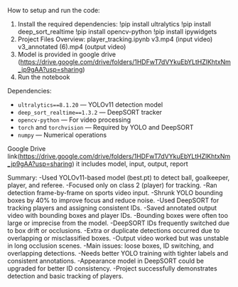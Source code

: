 How to setup and run the code:
1. Install the required dependencies:
  !pip install ultralytics
  !pip install deep_sort_realtime
  !pip install opencv-python
  !pip install ipywidgets
2. Project Files Overview:
  player_tracking.ipynb
  v3.mp4 (input video)
  v3_annotated (6).mp4 (output video)
3. Model is provided in google drive (https://drive.google.com/drive/folders/1HDFwT7dVYkuEbYLtHZlKhtxNm_jp9gAA?usp=sharing)
4. Run the notebook

Dependencies:
- `ultralytics==8.1.20` — YOLOv11 detection model
- `deep_sort_realtime==1.3.2` — DeepSORT tracker
- `opencv-python` — For video processing
- `torch` and `torchvision` — Required by YOLO and DeepSORT
- `numpy` — Numerical operations

Google Drive link(https://drive.google.com/drive/folders/1HDFwT7dVYkuEbYLtHZlKhtxNm_jp9gAA?usp=sharing) it includes model, input, output, report

Summary:
-Used YOLOv11-based model (best.pt) to detect ball, goalkeeper, player, and referee.
-Focused only on class 2 (player) for tracking.
-Ran detection frame-by-frame on sports video input.
-Shrunk YOLO bounding boxes by 40% to improve focus and reduce noise.
-Used DeepSORT for tracking players and assigning consistent IDs.
-Saved annotated output video with bounding boxes and player IDs.
-Bounding boxes were often too large or imprecise from the model.
-DeepSORT IDs frequently switched due to box drift or occlusions.
-Extra or duplicate detections occurred due to overlapping or misclassified boxes.
-Output video worked but was unstable in long occlusion scenes.
-Main issues: loose boxes, ID switching, and overlapping detections.
-Needs better YOLO training with tighter labels and consistent annotations.
-Appearance model in DeepSORT could be upgraded for better ID consistency.
-Project successfully demonstrates detection and basic tracking of players.


